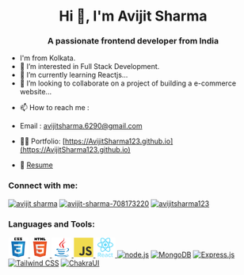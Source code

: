<h1 align="center">Hi 👋, I'm Avijit Sharma</h1>
<h3 align="center">A passionate frontend developer from India</h3>

- I'm from Kolkata.
- 👀 I’m interested in Full Stack Development.
- 🌱 I’m currently learning Reactjs...
- 💞️ I’m looking to collaborate on a project of building a e-commerce website...

 <!---
- 📫 How to reach me : Email-id: avijitsharma.6290@gamil.com
--->
<!---
AvijitSharma123/AvijitSharma123 is a ✨ special ✨ repository because its `README.md` (this file) appears on your GitHub profile.
You can click the Preview link to take a look at your changes.
--->




- 📫 How to reach me :
- Email : avijitsharma.6290@gmail.com
- 👨‍💻 Portfolio: [https://AvijitSharma123.github.io](https://AvijitSharma123.github.io)

- 📄 <a href="https://drive.google.com/file/d/169qmhjjEzusiPTWQyow-_NOHfYDD_eza/view">Resume</a>

<h3 align="left">Connect with me:</h3>
<p align="left">
<a href="https://codepen.io/avijit sharma" target="blank"><img align="center" src="https://raw.githubusercontent.com/rahuldkjain/github-profile-readme-generator/master/src/images/icons/Social/codepen.svg" alt="avijit sharma" height="30" width="40" /></a>
<a href="https://linkedin.com/in/avijit-sharma-708173220" target="blank"><img align="center" src="https://raw.githubusercontent.com/rahuldkjain/github-profile-readme-generator/master/src/images/icons/Social/linked-in-alt.svg" alt="avijit-sharma-708173220" height="30" width="40" /></a>
<a href="https://codesandbox.com/avijitsharma123" target="blank"><img align="center" src="https://raw.githubusercontent.com/rahuldkjain/github-profile-readme-generator/master/src/images/icons/Social/codesandbox.svg" alt="avijitsharma123" height="30" width="40" /></a>
</p>

<h3 align="left">Languages and Tools:</h3>
<p align="left"> <a href="https://www.w3schools.com/css/" target="_blank" rel="noreferrer"> <img src="https://raw.githubusercontent.com/devicons/devicon/master/icons/css3/css3-original-wordmark.svg" alt="css3" width="40" height="40"/> </a> <a href="https://www.w3.org/html/" target="_blank" rel="noreferrer"> <img src="https://raw.githubusercontent.com/devicons/devicon/master/icons/html5/html5-original-wordmark.svg" alt="html5" width="40" height="40"/> </a> <a href="https://www.java.com" target="_blank" rel="noreferrer"> <img src="https://raw.githubusercontent.com/devicons/devicon/master/icons/java/java-original.svg" alt="java" width="40" height="40"/> </a> <a href="https://developer.mozilla.org/en-US/docs/Web/JavaScript" target="_blank" rel="noreferrer"> <img src="https://raw.githubusercontent.com/devicons/devicon/master/icons/javascript/javascript-original.svg" alt="javascript" width="40" height="40"/> </a> <a href="https://reactjs.org/" target="_blank" rel="noreferrer"> <img src="https://raw.githubusercontent.com/devicons/devicon/master/icons/react/react-original-wordmark.svg" alt="react" width="40" height="40"/> </a> <a href="https://nodejs.org/en"><img src="https://www.raghwendra.com/blog/wp-content/uploads/2018/08/node-js.jpg" alt="node.js" width="40" height="40"/></a> 
 <a href="https://www.mongodb.com/"><img src="https://cdn.worldvectorlogo.com/logos/mongodb-icon-2.svg" alt="MongoDB"  width="40" height="40"/></a> 
 <a href="https://expressjs.com/"><img src="https://miro.medium.com/v2/resize:fit:1400/1*XP-mZOrIqX7OsFInN2ngRQ.png" alt="Express.js"  width="40" height="40"/></a> 
 <a href="https://tailwindcss.com/"><img src="https://logowik.com/content/uploads/images/t_tailwind-css7675.logowik.com.webp" alt="Tailwind CSS"  width="40" height="40"/></a> 
 <a href="https://v2.chakra-ui.com/"><img src="https://external-preview.redd.it/ab7Pi57dr7S72l_TKrYCT0SODm-d-VQn-XfBQOdz2dE.jpg?auto=webp&s=bb60583067d54a522798a2f423979d488c77d883" alt="ChakraUI"  width="40" height="40"/></a> </p>
